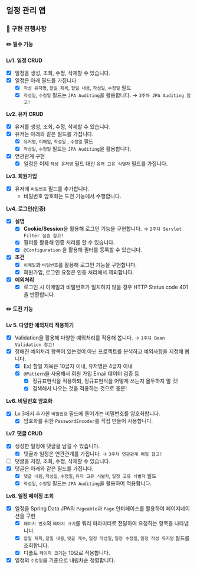 ## 일정 관리 앱
### 🚀 구현 진행사항
#### ✏️ 필수 기능
**Lv1. 일정 CRUD**
- [x]  일정을 생성, 조회, 수정, 삭제할 수 있습니다.
- [x]  일정은 아래 필드를 가집니다.
    - [x]  `작성 유저명`, `할일 제목`, `할일 내용`, `작성일`, `수정일` 필드
    - [x]  `작성일`, `수정일` 필드는 `JPA Auditing`을 활용합니다. → `3주차 JPA Auditing 참고!`

**Lv2. 유저 CRUD**
- [x]  유저를 생성, 조회, 수정, 삭제할 수 있습니다.
- [x]  유저는 아래와 같은 필드를 가집니다.
   - [x]  `유저명`, `이메일`, `작성일` , `수정일` 필드
   - [x]  `작성일`, `수정일` 필드는 `JPA Auditing`을 활용합니다.
- [x]  연관관계 구현
   - [x]  일정은 이제 `작성 유저명` 필드 대신 `유저 고유 식별자` 필드를 가집니다.

**Lv3. 회원가입**
- [x]  유저에 `비밀번호` 필드를 추가합니다.
   - 비밀번호 암호화는 도전 기능에서 수행합니다.

**Lv4. 로그인(인증)**
- [x]  **설명**
   - [x]  **Cookie/Session**을 활용해 로그인 기능을 구현합니다. → `2주차 Servlet Filter 실습 참고!`
   - [x]  필터를 활용해 인증 처리를 할 수 있습니다.
   - [x]  `@Configuration` 을 활용해 필터를 등록할 수 있습니다.
- [x]  **조건**
   - [x]  `이메일`과 `비밀번호`를 활용해 로그인 기능을 구현합니다.
   - [x]  회원가입, 로그인 요청은 인증 처리에서 제외합니다.
- [x]  **예외처리**
   - [x]  로그인 시 이메일과 비밀번호가 일치하지 않을 경우 HTTP Status code 401을 반환합니다.

#### ✏️ 도전 기능
**Lv 5. 다양한 예외처리 적용하기**
- [x]  Validation을 활용해 다양한 예외처리를 적용해 봅니다. → `1주차 Bean Validation 참고!`
- [x]  정해진 예외처리 항목이 있는것이 아닌 프로젝트를 분석하고 예외사항을 지정해 봅니다.
   - [x]  Ex) 할일 제목은 10글자 이내, 유저명은 4글자 이내
   - [x]  `@Pattern`을 사용해서 회원 가입 Email 데이터 검증 등
      - [x]  정규표현식을 적용하되, 정규표현식을 어떻게 쓰는지 몰두하지 말 것!
      - [x]  검색해서 나오는 것을 적용하는 것으로 충분!

**Lv6. 비밀번호 암호화**
- [x]  Lv.3에서 추가한 `비밀번호` 필드에 들어가는 비밀번호를 암호화합니다.
   - [x]  암호화를 위한 `PasswordEncoder`를 직접 만들어 사용합니다.

**Lv7. 댓글 CRUD**
- [x]  생성한 일정에 댓글을 남길 수 있습니다.
   - [x]  댓글과 일정은 연관관계를 가집니다. →  `3주차 연관관계 매핑 참고!`
- [ ]  댓글을 저장, 조회, 수정, 삭제할 수 있습니다.
- [x]  댓글은 아래와 같은 필드를 가집니다.
   - [x]  `댓글 내용`, `작성일`, `수정일`, `유저 고유 식별자`, `일정 고유 식별자` 필드
   - [x]  `작성일`, `수정일` 필드는 `JPA Auditing`을 활용하여 적용합니다.

**Lv8. 일정 페이징 조회**
- [x]  일정을 Spring Data JPA의 `Pageable`과 `Page` 인터페이스를 활용하여 페이지네이션을 구현
   - [x]  `페이지 번호`와 `페이지 크기`를 쿼리 파라미터로 전달하여 요청하는 항목을 나타냅니다.
   - [x]  `할일 제목`, `할일 내용`, `댓글 개수`, `일정 작성일`, `일정 수정일`, `일정 작성 유저명` 필드를 조회합니다.
   - [x]  디폴트 `페이지 크기`는 10으로 적용합니다.
- [x]  일정의 `수정일`을 기준으로 내림차순 정렬합니다.